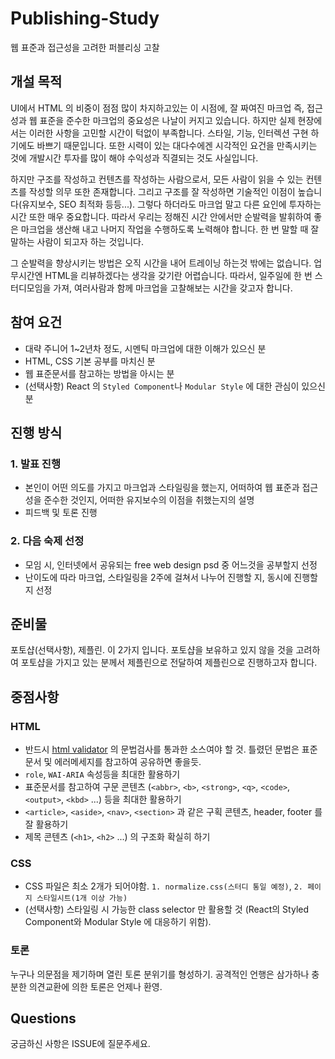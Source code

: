 # Publishing-Study
웹 표준과 접근성을 고려한 퍼블리싱 고찰

## 개설 목적
UI에서 HTML 의 비중이 점점 많이 차지하고있는 이 시점에, 잘 짜여진 마크업 즉, 접근성과 웹 표준을 준수한 마크업의 중요성은 나날이 커지고 있습니다. 하지만 실제 현장에서는 이러한 사항을 고민할 시간이 턱없이 부족합니다. 스타일, 기능, 인터렉션 구현 하기에도 바쁘기 때문입니다. 또한 시력이 있는 대다수에겐 시각적인 요건을 만족시키는 것에 개발시간 투자를 많이 해야 수익성과 직결되는 것도 사실입니다.

하지만 구조를 작성하고 컨텐츠를 작성하는 사람으로서, 모든 사람이 읽을 수 있는 컨텐츠를 작성할 의무 또한 존재합니다. 그리고 구조를 잘 작성하면 기술적인 이점이 높습니다(유지보수, SEO 최적화 등등...). 그렇다 하더라도 마크업 말고 다른 요인에 투자하는 시간 또한 매우 중요합니다. 따라서 우리는 정해진 시간 안에서만 순발력을 발휘하여 좋은 마크업을 생산해 내고 나머지 작업을 수행하도록 노력해야 합니다. 한 번 말할 때 잘 말하는 사람이 되고자 하는 것입니다.

그 순발력을 향상시키는 방법은 오직 시간을 내어 트레이닝 하는것 밖에는 없습니다. 업무시간엔 HTML을 리뷰하겠다는 생각을 갖기란 어렵습니다. 따라서, 일주일에 한 번 스터디모임을 가져, 여러사람과 함께 마크업을 고찰해보는 시간을 갖고자 합니다.

## 참여 요건
- 대략 주니어 1~2년차 정도, 시멘틱 마크업에 대한 이해가 있으신 분
- HTML, CSS 기본 공부를 마치신 분
- 웹 표준문서를 참고하는 방법을 아시는 분
- (선택사항) React 의 `Styled Component`나 `Modular Style` 에 대한 관심이 있으신 분

## 진행 방식
### 1. 발표 진행
- 본인이 어떤 의도를 가지고 마크업과 스타일링을 했는지, 어떠하여 웹 표준과 접근성을 준수한 것인지, 어떠한 유지보수의 이점을 취했는지의 설명
- 피드백 및 토론 진행

### 2. 다음 숙제 선정
- 모임 시, 인터넷에서 공유되는 free web design psd 중 어느것을 공부할지 선정
- 난이도에 따라 마크업, 스타일링을 2주에 걸쳐서 나누어 진행할 지, 동시에 진행할지 선정

## 준비물
포토샵(선택사항), 제플린. 이 2가지 입니다. 포토샵을 보유하고 있지 않을 것을 고려하여 포토샵을 가지고 있는 분께서 제플린으로 전달하여 제플린으로 진행하고자 합니다.

## 중점사항
### HTML
- 반드시 [html validator](https://validator.w3.org/) 의 문법검사를 통과한 소스여야 할 것. 틀렸던 문법은 표준문서 및 에러메세지를 참고하여 공유하면 좋을듯.
- `role`, `WAI-ARIA` 속성등을 최대한 활용하기
- 표준문서를 참고하여 구문 콘텐츠 (`<abbr>`, `<b>`, `<strong>`, `<q>`, `<code>`, `<output>`, `<kbd>` ...) 등을 최대한 활용하기
- `<article>`, `<aside>`, `<nav>`, `<section>` 과 같은 구획 콘텐츠, header, footer 를 잘 활용하기
- 제목 콘텐츠 (`<h1>`, `<h2>` ...) 의 구조화 확실히 하기
### CSS
- CSS 파일은 최소 2개가 되어야함. `1. normalize.css(스터디 통일 예정)`, `2. 페이지 스타일시트(1개 이상 가능)`
- (선택사항) 스타일링 시 가능한 class selector 만 활용할 것 (React의 Styled Component와 Modular Style 에 대응하기 위함).
### 토론
누구나 의문점을 제기하며 열린 토론 분위기를 형성하기. 공격적인 언행은 삼가하나 충분한 의견교환에 의한 토론은 언제나 환영.

## Questions
궁금하신 사항은 ISSUE에 질문주세요.
